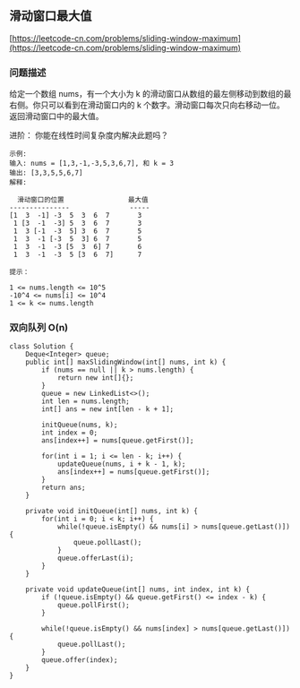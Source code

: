 ## 滑动窗口最大值
[https://leetcode-cn.com/problems/sliding-window-maximum](https://leetcode-cn.com/problems/sliding-window-maximum)
### 问题描述
给定一个数组 nums，有一个大小为 k 的滑动窗口从数组的最左侧移动到数组的最右侧。你只可以看到在滑动窗口内的 k 个数字。滑动窗口每次只向右移动一位。
返回滑动窗口中的最大值。

进阶：
你能在线性时间复杂度内解决此题吗？

```
示例:
输入: nums = [1,3,-1,-3,5,3,6,7], 和 k = 3
输出: [3,3,5,5,6,7] 
解释: 

  滑动窗口的位置                最大值
---------------               -----
[1  3  -1] -3  5  3  6  7       3
 1 [3  -1  -3] 5  3  6  7       3
 1  3 [-1  -3  5] 3  6  7       5
 1  3  -1 [-3  5  3] 6  7       5
 1  3  -1  -3 [5  3  6] 7       6
 1  3  -1  -3  5 [3  6  7]      7

提示：

1 <= nums.length <= 10^5
-10^4 <= nums[i] <= 10^4
1 <= k <= nums.length
```

### 双向队列 O(n)
```
class Solution {
    Deque<Integer> queue;
    public int[] maxSlidingWindow(int[] nums, int k) {
        if (nums == null || k > nums.length) {
            return new int[]{};
        }
        queue = new LinkedList<>();
        int len = nums.length;
        int[] ans = new int[len - k + 1];

        initQueue(nums, k);
        int index = 0;
        ans[index++] = nums[queue.getFirst()];

        for(int i = 1; i <= len - k; i++) {
            updateQueue(nums, i + k - 1, k);
            ans[index++] = nums[queue.getFirst()];
        }
        return ans;
    }

    private void initQueue(int[] nums, int k) {
        for(int i = 0; i < k; i++) {
            while(!queue.isEmpty() && nums[i] > nums[queue.getLast()]) {
                queue.pollLast();
            }
            queue.offerLast(i);
        }
    }

    private void updateQueue(int[] nums, int index, int k) {
        if (!queue.isEmpty() && queue.getFirst() <= index - k) {
            queue.pollFirst();
        }

        while(!queue.isEmpty() && nums[index] > nums[queue.getLast()]) {
            queue.pollLast();
        }
        queue.offer(index);
    }
}
```
